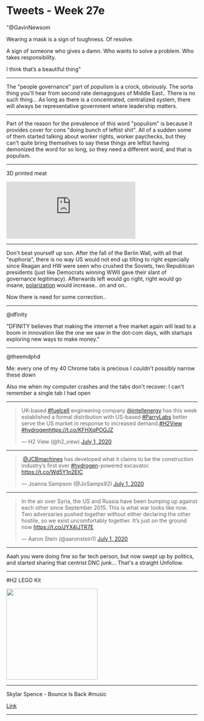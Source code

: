 # Tweets - Week 27e

"@GavinNewsom

Wearing a mask is a sign of toughness. Of resolve. 

A sign of someone who gives a damn. Who wants to solve a problem. Who
takes responsibility.

I think that’s a beautiful thing"

---

The "people governance" part of populism is a crock, obviously. The
sorta thing you'll hear from second rate demagogues of Middle
East.. There is no such thing... As long as there is a concentrated,
centralized system, there will always be representative government
where leadership matters.

---

Part of the reason for the prevalence of this word "populism" is
because it provides cover for cons "doing bunch of leftist shit". All
of a sudden some of them started talking about worker rights, worker
paychecks, but they can't quite bring themselves to say these things
are leftist having demonized the word for so long, so they need a
different word, and that is populism.

---

3D printed meat

<iframe width="340" src="https://www.youtube.com/embed/fLpeeUYtW94" frameborder="0" allow="accelerometer; autoplay; encrypted-media; gyroscope; picture-in-picture" allowfullscreen></iframe>

---

Don't beat yourself up son. After the fall of the Berlin Wall, with
all that "euphoria", there is no way US would not end up tilting to
right especially since Reagan and HW were seen who crushed the
Soviets, two Republican presidents (just like Democrats winning WWII
gave their slant of governance legitimacy). Afterwards left would go
right, right would go insane, [polarization](../../2018/05/polarization.md)
would increase.. on and on.. 

Now there is need for some correction.. 

---

@dfinity

"DFINITY believes that making the internet a free market again will
lead to a boom in innovation like the one we saw in the dot-com days,
with startups exploring new ways to make money."

---

@theemdphd

Me: every one of my 40 Chrome tabs is precious I couldn't possibly
narrow these down

Also me when my computer crashes and the tabs don't recover: I can't
remember a single tab I had open

---

<blockquote class="twitter-tweet"><p lang="en" dir="ltr">UK-based <a href="https://twitter.com/hashtag/fuelcell?src=hash&amp;ref_src=twsrc%5Etfw">#fuelcell</a> engineering company <a href="https://twitter.com/intellenergy?ref_src=twsrc%5Etfw">@intellenergy</a> has this week established a formal distribution with US-based <a href="https://twitter.com/hashtag/ParryLabs?src=hash&amp;ref_src=twsrc%5Etfw">#ParryLabs</a> better serve the US market in response to increased demand.<a href="https://twitter.com/hashtag/H2View?src=hash&amp;ref_src=twsrc%5Etfw">#H2View</a> <a href="https://twitter.com/hashtag/hydrogen?src=hash&amp;ref_src=twsrc%5Etfw">#hydrogen</a><a href="https://t.co/KFHXqPOGJZ">https://t.co/KFHXqPOGJZ</a></p>&mdash; H2 View (@h2_view) <a href="https://twitter.com/h2_view/status/1278345739001888770?ref_src=twsrc%5Etfw">July 1, 2020</a></blockquote> <script async src="https://platform.twitter.com/widgets.js" charset="utf-8"></script>

---

<blockquote class="twitter-tweet"><p lang="en" dir="ltr">.<a href="https://twitter.com/JCBmachines?ref_src=twsrc%5Etfw">@JCBmachines</a> has developed what it claims to be the construction industry’s first ever <a href="https://twitter.com/hashtag/hydrogen?src=hash&amp;ref_src=twsrc%5Etfw">#hydrogen</a>-powered excavator. <a href="https://t.co/Wd5Y1n2EIC">https://t.co/Wd5Y1n2EIC</a></p>&mdash; Joanna Sampson (@JoSamps92) <a href="https://twitter.com/JoSamps92/status/1278316611859025922?ref_src=twsrc%5Etfw">July 1, 2020</a></blockquote> <script async src="https://platform.twitter.com/widgets.js" charset="utf-8"></script>

---

<blockquote class="twitter-tweet"><p lang="en" dir="ltr">In the air over Syria, the US and Russia have been bumping up against each other since September 2015. This is what war looks like now. Two adversaries pushed together without either declaring the other hostile, so we exist uncomfortably together. It’s just on the ground now <a href="https://t.co/JYX4iJTR7E">https://t.co/JYX4iJTR7E</a></p>&mdash; Aaron Stein (@aaronstein1) <a href="https://twitter.com/aaronstein1/status/1278342922275094529?ref_src=twsrc%5Etfw">July 1, 2020</a></blockquote> <script async src="https://platform.twitter.com/widgets.js" charset="utf-8"></script>

---

Aaah you were doing fine so far tech person, but now swept up by
politics, and started sharing that centrist DNC junk... That's a
straight Unfollow.

---

\#H2 LEGO Kit

<img width="240" src="https://pbs.twimg.com/media/Eb1JUx9WsAEE7Qr?format=jpg&name=small"/>

---

Skylar Spence - Bounce Is Back \#music

[Link](https://youtu.be/YpEMFqijpng?t=44)

---
